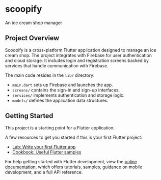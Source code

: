 # scoopify

An ice cream shop manager

## Project Overview

Scoopify is a cross-platform Flutter application designed to manage
an ice cream shop. The project integrates with Firebase for user
authentication and cloud storage. It includes login and registration
screens backed by services that handle communication with Firebase.

The main code resides in the `lib/` directory:

- `main.dart` sets up Firebase and launches the app.
- `screens/` contains the sign-in and sign-up interfaces.
- `services/` implements authentication and storage logic.
- `models/` defines the application data structures.

## Getting Started

This project is a starting point for a Flutter application.

A few resources to get you started if this is your first Flutter project:

- [Lab: Write your first Flutter app](https://docs.flutter.dev/get-started/codelab)
- [Cookbook: Useful Flutter samples](https://docs.flutter.dev/cookbook)

For help getting started with Flutter development, view the
[online documentation](https://docs.flutter.dev/), which offers tutorials,
samples, guidance on mobile development, and a full API reference.
